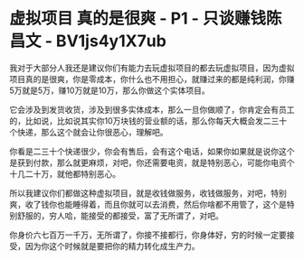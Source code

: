 # 虚拟项目 真的是很爽 - P1 - 只谈赚钱陈昌文 - BV1js4y1X7ub

我对于大部分人我还是建议你们有能力去玩虚拟项目的都去玩虚拟项目，因为虚拟项目真的是很爽，你是零成本，你什么也不用担心，就赚过来的都是纯利润，你赚5万就是5万，赚10万就是10万，那么你做这个实体项目。

它会涉及到发货收货，涉及到很多实体成本，那么一旦你做顺了，你肯定会有员工的，比如说，比如说其实你10万块钱的营业额的话，那么你每天大概会发二三十个快递，那么这个就会让你很恶心，理解吧。

你看是二三十个快递很少，你会有售后，会有这个电话，如果你如果就是说你这个是获到付款，那么就更麻烦，对吧，你还需要电资，就是特别恶心，可能你电资个十几二十万，就他都特别恶心。

所以我建议你们都做这种虚拟项目，就是收钱做服务，收钱做服务，对吧，特别爽，收了钱你也能睡得着，而且你就可以去消费，然后你啥都不用管了，这个是特别舒服的，穷人哈，能接受的都接受，富了无所谓了，对吧。

你身价六七百万一千万，无所谓了，你接不接都行，你身体好，穷的时候一定要接受，因为你这个时候就是要把你的精力转化成生产力。

